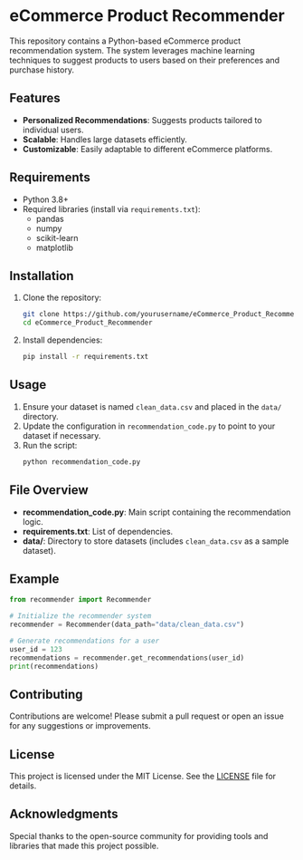 # eCommerce Product Recommender

This repository contains a Python-based eCommerce product recommendation system. The system leverages machine learning techniques to suggest products to users based on their preferences and purchase history.

## Features

- **Personalized Recommendations**: Suggests products tailored to individual users.
- **Scalable**: Handles large datasets efficiently.
- **Customizable**: Easily adaptable to different eCommerce platforms.

## Requirements

- Python 3.8+
- Required libraries (install via `requirements.txt`):
     - pandas
     - numpy
     - scikit-learn
     - matplotlib

## Installation

1. Clone the repository:
      ```bash
      git clone https://github.com/yourusername/eCommerce_Product_Recommender.git
      cd eCommerce_Product_Recommender
      ```

2. Install dependencies:
      ```bash
      pip install -r requirements.txt
      ```

## Usage

1. Ensure your dataset is named `clean_data.csv` and placed in the `data/` directory.
2. Update the configuration in `recommendation_code.py` to point to your dataset if necessary.
3. Run the script:
      ```bash
      python recommendation_code.py
      ```

## File Overview

- **recommendation_code.py**: Main script containing the recommendation logic.
- **requirements.txt**: List of dependencies.
- **data/**: Directory to store datasets (includes `clean_data.csv` as a sample dataset).

## Example

```python
from recommender import Recommender

# Initialize the recommender system
recommender = Recommender(data_path="data/clean_data.csv")

# Generate recommendations for a user
user_id = 123
recommendations = recommender.get_recommendations(user_id)
print(recommendations)
```

## Contributing

Contributions are welcome! Please submit a pull request or open an issue for any suggestions or improvements.

## License

This project is licensed under the MIT License. See the [LICENSE](LICENSE) file for details.

## Acknowledgments

Special thanks to the open-source community for providing tools and libraries that made this project possible.